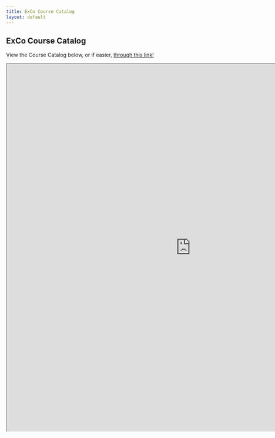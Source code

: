 ```yaml
---
title: ExCo Course Catalog
layout: default
---
```

## ExCo Course Catalog

<p>View the Course Catalog below, or if easier, <a href="https://docs.google.com/document/d/1AA5b41X4gaBTkoVnkOxzjmr3kBccxpj1YgaJwUh0qDM/edit?usp=sharing">through this link!</a></p>

<iframe src="https://docs.google.com/document/d/1AA5b41X4gaBTkoVnkOxzjmr3kBccxpj1YgaJwUh0qDM/edit?usp=sharing" width="1000" height="1000"></iframe>
